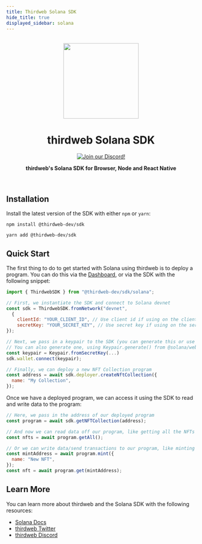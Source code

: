 ```yaml
---
title: Thirdweb Solana SDK
hide_title: true
displayed_sidebar: solana
---
```


<p align="center">
<br />
<a href="https://thirdweb.com"><img src="https://github.com/thirdweb-dev/js/blob/main/packages/sdk/logo.svg?raw=true" width="200" alt=""/></a>
<br />
</p>
<h1 align="center">thirdweb Solana SDK</h1>
<p align="center">
<a href="https://discord.gg/thirdweb"><img alt="Join our Discord!" src="https://img.shields.io/discord/834227967404146718.svg?color=7289da&label=discord&logo=discord&style=flat"/></a>

</p>
<p align="center"><strong>thirdweb's Solana SDK for Browser, Node and React Native</strong></p>
<br />

## Installation

Install the latest version of the SDK with either `npm` or `yarn`:

```shell
npm install @thirdweb-dev/sdk
```

```shell
yarn add @thirdweb-dev/sdk
```

## Quick Start

The first thing to do to get started with Solana using thirdweb is to deploy a program. You can do this via the [Dashboard](https://thirdweb.com/dashboard), or via the SDK with the following snippet:

```jsx
import { ThirdwebSDK } from "@thirdweb-dev/sdk/solana";

// First, we instantiate the SDK and connect to Solana devnet
const sdk = ThirdwebSDK.fromNetwork("devnet", 
  {
    clientId: "YOUR_CLIENT_ID", // Use client id if using on the client side, get it from dashboard settings
    secretKey: "YOUR_SECRET_KEY", // Use secret key if using on the server, get it from dashboard settings
});

// Next, we pass in a keypair to the SDK (you can generate this or use your own)
// You can also generate one, using Keypair.generate() from @solana/web3.js
const keypair = Keypair.fromSecretKey(...)
sdk.wallet.connect(keypair);

// Finally, we can deploy a new NFT Collection program
const address = await sdk.deployer.createNftCollection({
  name: "My Collection",
});
```

Once we have a deployed program, we can access it using the SDK to read and write data to the program:

```jsx
// Here, we pass in the address of our deployed program
const program = await sdk.getNFTCollection(address);

// And now we can read data off our program, like getting all the NFTs from our collection
const nfts = await program.getAll();

// Or we can write data/send transactions to our program, like minting a new NFT
const mintAddress = await program.mint({
  name: "New NFT",
});
const nft = await program.get(mintAddress);
```

## Learn More

You can learn more about thirdweb and the Solana SDK with the following resources:

- [Solana Docs](https://portal.thirdweb.com/solana)
- [thirdweb Twitter](https://twitter.com/thirdweb)
- [thirdweb Discord](https://discord.gg/thirdweb)
